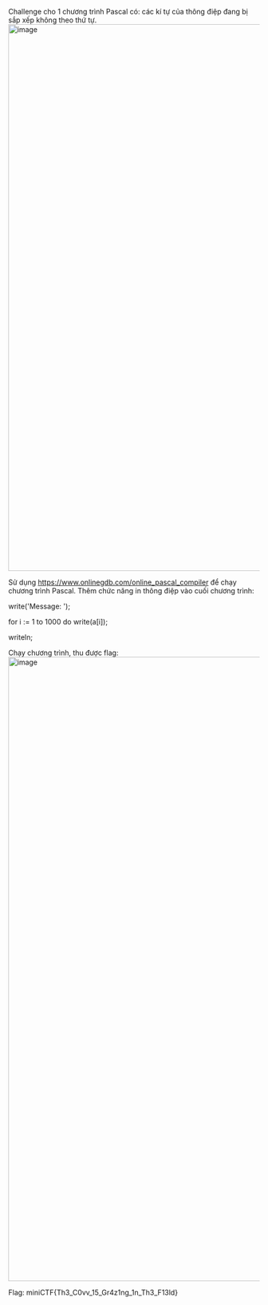 Challenge cho 1 chương trình Pascal có: các kí tự của thông điệp đang bị sắp xếp không theo thứ tự.
<img width="1119" height="1094" alt="image" src="https://github.com/user-attachments/assets/81fa6b3b-a731-47d0-b6b9-27e6d3fbb8a3" />

Sử dụng https://www.onlinegdb.com/online_pascal_compiler để chạy chương trình Pascal.
Thêm chức năng in thông điệp vào cuối chương trình:

write('Message: ');

for i := 1 to 1000 do
  write(a[i]);

writeln;

Chạy chương trình, thu được flag: 
<img width="2255" height="1249" alt="image" src="https://github.com/user-attachments/assets/21b20408-88e2-47a1-9031-70a14f597a5a" />

Flag: miniCTF{Th3_C0vv_15_Gr4z1ng_1n_Th3_F13ld}
